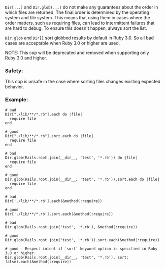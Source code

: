 `Dir[...]` and `Dir.glob(...)` do not make any guarantees about
the order in which files are returned. The final order is
determined by the operating system and file system.
This means that using them in cases where the order matters,
such as requiring files, can lead to intermittent failures
that are hard to debug. To ensure this doesn't happen,
always sort the list.

`Dir.glob` and `Dir[]` sort globbed results by default in Ruby 3.0.
So all bad cases are acceptable when Ruby 3.0 or higher are used.

NOTE: This cop will be deprecated and removed when supporting only Ruby 3.0 and higher.

### Safety:

This cop is unsafe in the case where sorting files changes existing
expected behavior.

### Example:

    # bad
    Dir["./lib/**/*.rb"].each do |file|
      require file
    end

    # good
    Dir["./lib/**/*.rb"].sort.each do |file|
      require file
    end

    # bad
    Dir.glob(Rails.root.join(__dir__, 'test', '*.rb')) do |file|
      require file
    end

    # good
    Dir.glob(Rails.root.join(__dir__, 'test', '*.rb')).sort.each do |file|
      require file
    end

    # bad
    Dir['./lib/**/*.rb'].each(&method(:require))

    # good
    Dir['./lib/**/*.rb'].sort.each(&method(:require))

    # bad
    Dir.glob(Rails.root.join('test', '*.rb'), &method(:require))

    # good
    Dir.glob(Rails.root.join('test', '*.rb')).sort.each(&method(:require))

    # good - Respect intent if `sort` keyword option is specified in Ruby 3.0 or higher.
    Dir.glob(Rails.root.join(__dir__, 'test', '*.rb'), sort: false).each(&method(:require))
